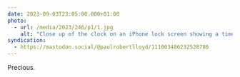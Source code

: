```yaml
---
date: 2023-09-03T23:05:00.000+01:00
photo:
  - url: /media/2023/246/p1/1.jpg
    alt: "Close up of the clock on an iPhone lock screen showing a time of 22:54."
syndication:
  - https://mastodon.social/@paulrobertlloyd/111003486232528786
---
```


Precious.
